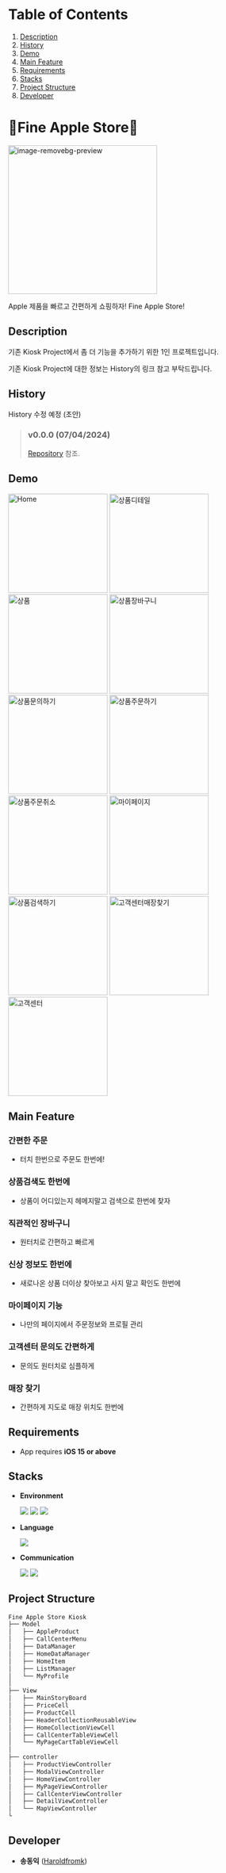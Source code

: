 # Table of Contents
1. [Description](#description)
2. [History](#history)
3. [Demo](#Demo)
4. [Main Feature](#main-feature)
5. [Requirements](#requirements)
6. [Stacks](#stacks)
7. [Project Structure](#project-structure)
8. [Developer](#developer)

# 🍍Fine Apple Store🍍

<img src="https://i.ibb.co/s5rg8Y5/image-removebg-preview.png" alt="image-removebg-preview" width="300">

Apple 제품을 빠르고 간편하게 쇼핑하자! Fine Apple Store!

## Description

기존 Kiosk Project에서 좀 더 기능을 추가하기 위한 1인 프로젝트입니다.

기존 Kiosk Project에 대한 정보는 History의 링크 참고 부탁드립니다.

## History

History 수정 예정 (초안)

> ### v0.0.0 (07/04/2024) 
> [Repository](https://github.com/Haroldfromk/KioskProject) 참조.

## Demo
<p float="left">
    <img src="https://github.com/limlogging/Kiosk3Jo/assets/156410026/e6b01d7e-54dc-4600-8889-123024f2898c" alt="Home" width="200">
    <img src="https://github.com/limlogging/Kiosk3Jo/assets/156410026/9fafc311-eca5-4a22-a80f-33009d31ef75" alt="상품디테일" width="200">
    <img src="https://github.com/limlogging/Kiosk3Jo/assets/156410026/80a231de-0286-49ac-a445-857d01da4042" alt="상품" width="200">
    <img src="https://github.com/limlogging/Kiosk3Jo/assets/156410026/7f828eab-c4ba-4335-9f92-64f7417abfd9" alt="상품장바구니" width="200">
    <img src="https://github.com/limlogging/Kiosk3Jo/assets/156410026/5cee3de6-458e-446d-98b6-ce73b8dca496" alt="상품문의하기" width="200">
    <img src="https://github.com/limlogging/Kiosk3Jo/assets/156410026/db3d9be6-f866-4916-9238-159d101c3c80" alt="상품주문하기" width="200">
    <img src="https://github.com/limlogging/Kiosk3Jo/assets/156410026/8ed4944d-c4a8-4919-b7a9-46257a26565b" alt="상품주문취소" width="200">
    <img src="https://github.com/limlogging/Kiosk3Jo/assets/156410026/6a6129c0-7e1c-4416-830b-fc380ce10088" alt="마이페이지" width="200">
    <img src="https://github.com/limlogging/Kiosk3Jo/assets/156410026/9509f5c3-7b55-4a88-b06b-4aa5c156fe5a" alt="상품검색하기" width="200">
    <img src="https://github.com/limlogging/Kiosk3Jo/assets/156410026/6073cac6-db75-4fa0-8be5-56a40517d39f" alt="고객센터매장찾기" width="200">
    <img src="https://github.com/limlogging/Kiosk3Jo/assets/156410026/fd020794-1e03-43de-96d3-4391cb1ef671" alt="고객센터" width="200">
</p>


## Main Feature
### 간편한 주문
- 터치 한번으로 주문도 한번에!

### 상품검색도 한번에
- 상품이 어디있는지 헤메지말고 검색으로 한번에 찾자

### 직관적인 장바구니
- 원터치로 간편하고 빠르게

### 신상 정보도 한번에
- 새로나온 상품 더이상 찾아보고 사지 말고 확인도 한번에

### 마이페이지 기능
- 나만의 페이지에서 주문정보와 프로필 관리

### 고객센터 문의도 간편하게
- 문의도 원터치로 심플하게

### 매장 찾기
- 간편하게 지도로 매장 위치도 한번에

## Requirements
- App requires **iOS 15 or above**

## Stacks
- **Environment**

    <img src="https://img.shields.io/badge/-Xcode-147EFB?style=flat&logo=xcode&logoColor=white"/> <img src="https://img.shields.io/badge/-git-F05032?style=flat&logo=git&logoColor=white"/> <img src="https://img.shields.io/badge/-github-181717?style=flat&logo=github&logoColor=white"/>

- **Language**

    <img src="https://img.shields.io/badge/-swift-F05138?style=flat&logo=swift&logoColor=white"/> 

- **Communication**

    <img src="https://img.shields.io/badge/-slack-4A154B?style=flat&logo=slack&logoColor=white"/> <img src="https://img.shields.io/badge/-notion-000000?style=flat&logo=notion&logoColor=white"/> 


## Project Structure

```markdown
Fine Apple Store Kiosk
├── Model
│   ├── AppleProduct
│   ├── CallCenterMenu
│   ├── DataManager
│   ├── HomeDataManager
│   ├── HomeItem
│   ├── ListManager
│   └── MyProfile
│
├── View
│   ├── MainStoryBoard
│   ├── PriceCell
│   ├── ProductCell
│   ├── HeaderCollectionReusableView
│   ├── HomeCollectionViewCell
│   ├── CallCenterTableViewCell
│   └── MyPageCartTableViewCell
│
├── controller
│   ├── ProductViewController
│   ├── ModalViewController
│   ├── HomeViewController
│   ├── MyPageViewController
│   ├── CallCenterViewController
│   ├── DetailViewController
│   └── MapViewController
└ 
```

## Developer
*  **송동익** ([Haroldfromk](https://github.com/Haroldfromk/))
